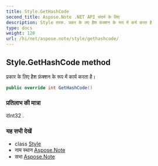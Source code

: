 ```yaml
---
title: Style.GetHashCode
second_title: Aspose.Note .NET API संदर्भ के लिए
description: Style तरक. प्रकर के लए हैश फ़ंक्शन के रूप में कर्य करत है
type: docs
weight: 120
url: /hi/net/aspose.note/style/gethashcode/
---
```

## Style.GetHashCode method

प्रकार के लिए हैश फ़ंक्शन के रूप में कार्य करता है।

```csharp
public override int GetHashCode()
```

### प्रतिलाभ की मात्रा

दInt32 .

### यह सभी देखें

* class [Style](../)
* नाम स्थान [Aspose.Note](../../style/)
* सभा [Aspose.Note](../../../)


